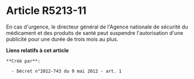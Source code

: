 # Article R5213-11

En cas d'urgence, le directeur général de l'Agence nationale de sécurité du médicament et des produits de santé peut
suspendre l'autorisation d'une publicité pour une durée de trois mois au plus.

**Liens relatifs à cet article**

	**Créé par**:

	  - Décret n°2012-743 du 9 mai 2012 - art. 1
